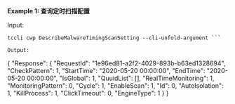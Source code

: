 **Example 1: 查询定时扫描配置**



Input: 

```
tccli cwp DescribeMalwareTimingScanSetting --cli-unfold-argument ```

Output: 
```
{
    "Response": {
        "RequestId": "1e96ed81-a2f2-4029-893b-b63ed1328694",
        "CheckPattern": 1,
        "StartTime": "2020-05-20 00:00:00",
        "EndTime": "2020-05-20 00:00:00",
        "IsGlobal": 1,
        "QuuidList": [],
        "RealTimeMonitoring": 1,
        "MonitoringPattern": 0,
        "Cycle": 1,
        "EnableScan": 1,
        "Id": 0,
        "AutoIsolation": 1,
        "KillProcess": 1,
        "ClickTimeout": 0,
        "EngineType": 1
    }
}
```

